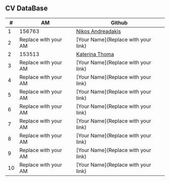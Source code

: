 CV DataBase
----------

| # | AM | Github | 
| -- | -- | -- |
| 1 | 156763 | [Nikos Andreadakis](https://github.com/NikosAndreadakis) |
| 2 | Replace with your AM | [Your Name](Replace with your link) |
| 2 | 153513 | [Katerina Thoma](https://github.com/Katethoma) |
| 3 | Replace with your AM | [Your Name](Replace with your link) |
| 4 | Replace with your AM | [Your Name](Replace with your link) |
| 5 | Replace with your AM | [Your Name](Replace with your link) |
| 6 | Replace with your AM | [Your Name](Replace with your link) |
| 7 | Replace with your AM | [Your Name](Replace with your link) |
| 8 | Replace with your AM | [Your Name](Replace with your link) |
| 9 | Replace with your AM | [Your Name](Replace with your link) |
| 10 | Replace with your AM | [Your Name](Replace with your link) |
